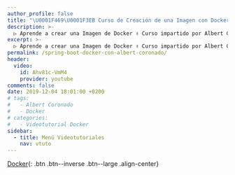```yaml
---
author_profile: false
title: "\U0001F469‍\U0001F3EB Curso de Creación de una Imagen con Docker con Albert Coronado"
description: >-
  ▷ Aprende a crear una Imagen de Docker ✌️ Curso impartido por Albert Coronado ⭐️
excerpt: >-
  ▷ Aprende a crear una Imagen de Docker ✌️ Curso impartido por Albert Coronado ⭐️
permalink: /spring-boot-docker-con-albert-coronado/
header:
  video:
    id: Ahv81c-VmM4
    provider: youtube
comments: false
date: 2019-12-04 18:01:00 +0200
# tags:
#   - Albert Coronado
#   - Docker
# categories:
#   - Videotutorial Docker
sidebar:
  - title: Menú Videotutoriales
    nav: vtuto
---
```


[<i class="fab fa-docker"></i> Docker](/cursos-tecnologia/#docker-){: .btn .btn--inverse .btn--large .align-center}
